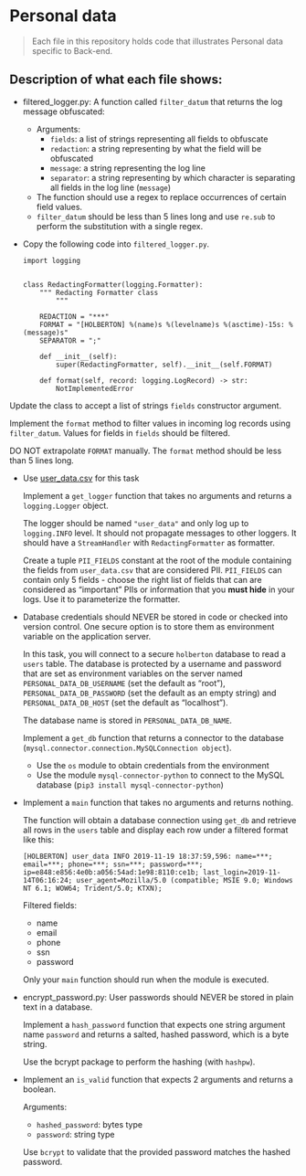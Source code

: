 # Personal data
> Each file in this repository holds code that illustrates Personal data
> specific to Back-end.

## Description of what each file shows:
* filtered_logger.py: A function called `filter_datum` that returns the log message obfuscated:

	- Arguments:
		- `fields`: a list of strings representing all fields to obfuscate
		- `redaction`: a string representing by what the field will be obfuscated
		- `message`: a string representing the log line
		- `separator`: a string representing by which character is separating all fields in the log line (`message`)
	- The function should use a regex to replace occurrences of certain field values.
	- `filter_datum` should be less than 5 lines long and use `re.sub` to perform the substitution with a single regex.

* Copy the following code into `filtered_logger.py`.

	```
	import logging


	class RedactingFormatter(logging.Formatter):
		""" Redacting Formatter class
			"""

		REDACTION = "***"
		FORMAT = "[HOLBERTON] %(name)s %(levelname)s %(asctime)-15s: %(message)s"
		SEPARATOR = ";"

		def __init__(self):
			super(RedactingFormatter, self).__init__(self.FORMAT)

		def format(self, record: logging.LogRecord) -> str:
			NotImplementedError
	```

Update the class to accept a list of strings `fields` constructor argument.

Implement the `format` method to filter values in incoming log records using ``filter_datum``. Values for fields in `fields` should be filtered.

DO NOT extrapolate `FORMAT` manually. The `format` method should be less than 5 lines long.

* Use [user_data.csv](./user_data.csv) for this task

	Implement a `get_logger` function that takes no arguments and returns a `logging.Logger` object.

	The logger should be named `"user_data"` and only log up to `logging.INFO` level. It should not propagate messages to other loggers. It should have a `StreamHandler` with `RedactingFormatter` as formatter.

	Create a tuple `PII_FIELDS` constant at the root of the module containing the fields from `user_data.csv` that are considered PII. `PII_FIELDS` can contain only 5 fields - choose the right list of fields that can are considered as “important” PIIs or information that you __must hide__ in your logs. Use it to parameterize the formatter.

* Database credentials should NEVER be stored in code or checked into version control. One secure option is to store them as environment variable on the application server.

	In this task, you will connect to a secure `holberton` database to read a `users` table. The database is protected by a username and password that are set as environment variables on the server named `PERSONAL_DATA_DB_USERNAME` (set the default as “root”), `PERSONAL_DATA_DB_PASSWORD` (set the default as an empty string) and `PERSONAL_DATA_DB_HOST` (set the default as “localhost”).

	The database name is stored in `PERSONAL_DATA_DB_NAME`.

	Implement a `get_db` function that returns a connector to the database (`mysql.connector.connection.MySQLConnection object`).
	- Use the `os` module to obtain credentials from the environment
	- Use the module `mysql-connector-python` to connect to the MySQL database (p`ip3 install mysql-connector-python`)

* Implement a `main` function that takes no arguments and returns nothing.

	The function will obtain a database connection using `get_db` and retrieve all rows in the `users` table and display each row under a filtered format like this:

	```
	[HOLBERTON] user_data INFO 2019-11-19 18:37:59,596: name=***; email=***; phone=***; ssn=***; password=***; ip=e848:e856:4e0b:a056:54ad:1e98:8110:ce1b; last_login=2019-11-14T06:16:24; user_agent=Mozilla/5.0 (compatible; MSIE 9.0; Windows NT 6.1; WOW64; Trident/5.0; KTXN);
	```

	Filtered fields:
	- name
	- email
	- phone
	- ssn
	- password

	Only your `main` function should run when the module is executed.

* encrypt_password.py: User passwords should NEVER be stored in plain text in a database.

	Implement a `hash_password` function that expects one string argument name `password` and returns a salted, hashed password, which is a byte string.

	Use the bcrypt package to perform the hashing (with `hashpw`).

* Implement an `is_valid` function that expects 2 arguments and returns a boolean.

	Arguments:
	- `hashed_password`: bytes type
	- `password`: string type

	Use `bcrypt` to validate that the provided password matches the hashed password.
